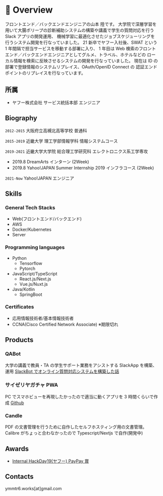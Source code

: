 # 📖 Overview

フロントエンド／バックエンドエンジニアの山本 陸です。
大学院で深層学習を用いて大腸ポリープの診断補助システムの構築や講義で学生の質問対応を行う Slack アプリの開発運用、
機械学習に最適化させたジョブスケジューリングを行うシステム開発を行なっていました。
21 新卒でヤフー入社後、SWAT という 1 年間隔で担当サービスを移動する部署に入り、
1 年目は Web 検索のフロントエンド／バックエンドエンジニアとしてグルメ、トラベル、ホテルなどの
ローカル情報を検索に反映させるシステムの開発を行なっていました。
現在は ID の部署で登録情報のシステムリプレイス、OAuth/OpenID Connect の
認証エンドポイントのリプレイスを行なっています。

## 所属

- ヤフー株式会社 サービス統括本部 エンジニア

## Biography

`2012-2015` 大阪府立高槻北高等学校 普通科

`2015-2019` 近畿大学 理工学部情報学科 情報システムコース

`2019-2021` 近畿大学大学院 総合理工学研究科 エレクトロニクス系工学専攻

- 2019.8 DreamArts インターン (2Week)
- 2019.8 Yahoo!JAPAN Summer Internship 2019 インフラコース (2Week)

`2021-Now` Yahoo!JAPAN エンジニア

## Skills

### General Tech Stacks

- Web(フロントエンド/バックエンド)
- AWS
- Docker/Kubernetes
- Server

### Programming languages

- Python
  - Tensorflow
  - Pytorch
- JavaScript/TypeScript
  - React.js/Next.js
  - Vue.js/Nuxt.js
- Java/Kotlin
  - SpringBoot

### Certificates

- 応用情報技術者/基本情報技術者
- CCNA(Cisco Certified Network Associate) ※期限切れ

## Products

### QABot

大学の講義で教員・TA の学生サポート業務をアシストする SlackApp を構築、運用
[SlackBot でオンライン質問対応システムを構築した話](https://qiita.com/ymmtr6/items/bb53d675a022de5328a1)

### サイゼリヤガチャ PWA

PC でスマホビューを再現したかったので適当に動くアプリを 3 時間くらいで作成 [Github](https://ymmtr6.github.io/saizeriya-gacha/)

### Candle

PDF の文書管理を行うために自作したセルフホスティング用の文書管理。Calibre がちょっと合わなかったので Typescript/Nextjs で自作(開発中)

## Awards

- [Internal HackDay19(ヤフー) PayPay 賞](https://about.yahoo.co.jp/info/blog/20220926/internalhackday19.html#anc4)

## Contacts

ymmtr6.works\[at\]gmail.com
